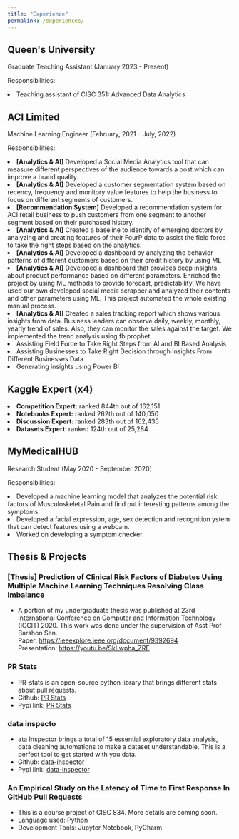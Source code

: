 ```yaml
---
title: "Experience"
permalink: /experiences/
---
```


## Queen's University

Graduate Teaching Assistant (January 2023 - Present)

Responsibilities:
<li> Teaching assistant of CISC 351: Advanced Data Analytics</li>

## ACI Limited

Machine Learning Engineer (February, 2021 - July, 2022)

Responsibilities:

<li> <b>[Analytics & AI]</b> Developed a Social Media Analytics tool that can measure different perspectives of the
audience towards a post which can improve a brand quality.</li>
<li> <b>[Analytics & AI]</b> Developed a customer segmentation system based on recency, frequency and monitory value
features to help the business to focus on different segments of customers.</li>
<li> <b>[Recommendation System]</b> Developed a recommendation system for ACI retail business to push customers
from one segment to another segment based on their purchased history.</li>
<li> <b>[Analytics & AI]</b> Created a baseline to identify of emerging doctors by analyzing and creating features
of their FourP data to assist the field force to take the right steps based on the analytics.</li>
<li> <b>[Analytics & AI]</b> Developed a dashboard by analyzing the behavior patterns of different customers based on their credit history by using ML</li>
<li> <b>[Analytics & AI]</b> Developed a dashboard that provides deep insights about product performance based on different parameters. Enriched the project by using ML methods to provide forecast, predictability. We have used our own developed social media scrapper and analyzed their contents and other parameters using ML. This project automated the whole existing manual process. </li>
<li> <b>[Analytics & AI]</b> Created a sales tracking report which shows various insights from data. Business leaders can observe daily, weekly, monthly, yearly trend of sales. Also, they can monitor the sales against the target. We implemented the trend analysis using fb prophet.
</li>
<li> Assisting Field Force to Take Right Steps from AI and BI Based Analysis</li>
 <li> Assisting Businesses to Take Right Decision through Insights From Different Businesses Data</li>
  <li> Generating insights using Power BI</li>

## Kaggle Expert (x4)

<li><b>Competition Expert:</b> ranked 844th out of 162,151 </li>
 <li><b>Notebooks Expert:</b> ranked 262th out of 140,050 </li>
 <li><b>Discussion Expert: </b>ranked 283th out of 162,435 </li>
<li><b>Datasets Expert: </b>ranked 124th out of 25,284 </li>

## MyMedicalHUB

Research Student (May 2020 - September 2020)

Responsibilities:

<li>Developed a machine learning model that analyzes the potential risk
  factors of Musculoskeletal Pain and find out interesting patterns among the symptoms.</li>
<li>Developed a facial expression, age, sex detection and recognition
  ystem that can detect features using a webcam.</li>
<li>Worked on developing a symptom checker.</li>

## Thesis & Projects

### [Thesis] Prediction of Clinical Risk Factors of Diabetes Using Multiple Machine Learning Techniques Resolving Class Imbalance

- A portion of my undergraduate thesis was published at 23rd International Conference on Computer and Information Technology (ICCIT) 2020. This work was done under the supervision of Asst Prof Barshon Sen. <br>
  Paper: <a href="https://ieeexplore.ieee.org/document/9392694">https://ieeexplore.ieee.org/document/9392694 </a><br>
  Presentation: <a href="https://youtu.be/SkLwpha_ZRE">https://youtu.be/SkLwpha_ZRE</a>

### PR Stats
- PR-stats is an open-source python library that brings different stats about pull requests. 
- Github: <a href="https://github.com/AmitHasanShuvo/PR-stats">PR Stats</a> <br>
- Pypi link: <a href="https://pypi.org/project/pr-stats/">PR Stats</a> 

### data inspecto
- ata Inspector brings a total of 15 essential exploratory data analysis, data cleaning automations to make a dataset understandable. This is a perfect tool to get started with you data.
- Github: <a href="https://github.com/AmitHasanShuvo/data-inspector">data-inspector</a> <br>
- Pypi link: <a href="https://pypi.org/project/data-inspector/">data-inspector</a> 


### An Empirical Study on the Latency of Time to First Response In GitHub Pull Requests
- This is a course project of CISC 834. More details are coming soon.
- Language used: Python 
- Development Tools: Jupyter Notebook, PyCharm 